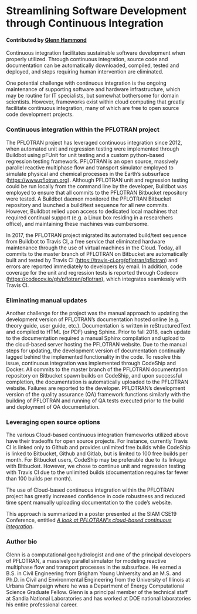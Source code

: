 # Streamlining Software Development through Continuous Integration

#### Contributed by [Glenn Hammond](https://github.com/ghammond86 "Glenn Hammond's Github.io Profile")

Continuous integration facilitates sustainable software development when properly utilized.  Through continuous integration, source code and documentation can be automatically downloaded, compiled, tested and deployed, and steps requiring human intervention are eliminated.  

One potential challenge with continuous integration is the ongoing maintenance of supporting software and hardware infrastructure, which may be routine for IT specialists, but somewhat bothersome for domain scientists.  However, frameworks exist within cloud computing that greatly facilitate continuous integration, many of which are free to open source code development projects.

### Continuous integration within the PFLOTRAN project

The PFLOTRAN project has leveraged continuous integration since 2012, when automated unit and regression testing were implemented through Buildbot using pFUnit for unit testing and a custom python-based regression testing framework.  PFLOTRAN is an open source, massively parallel reactive multiphase flow and transport simulator employed to simulate physical and chemical processes in the Earth’s subsurface (https://www.pflotran.org).  Although PFLOTRAN unit and regression testing could be run locally from the command line by the developer, Buildbot was employed to ensure that all commits to the PFLOTRAN Bitbucket repository were tested.  A Buildbot daemon monitored the PFLOTRAN Bitbucket repository and launched a build/test sequence for all new commits.  However, Buildbot relied upon access to dedicated local machines that required continual support (e.g. a Linux box residing in a researchers office), and maintaining these machines was cumbersome.

In 2017, the PFLOTRAN project migrated its automated build/test sequence from Buildbot to Travis CI, a free service that eliminated hardware maintenance through the use of virtual machines in the Cloud.  Today, all commits to the master branch of PFLOTRAN on Bitbucket are automatically built and tested by Travis CI (https://travis-ci.org/pflotran/pflotran) and errors are reported immediately to developers by email.  In addition, code coverage for the unit and regression tests is reported through Codecov (https://codecov.io/gh/pflotran/pflotran), which integrates seamlessly with Travis CI.  

### Eliminating manual updates

Another challenge for the project was the manual approach to updating the development version of PFLOTRAN’s documentation hosted online (e.g. theory guide, user guide, etc.).  Documentation is written in reStructuredText and compiled to HTML (or PDF) using Sphinx.  Prior to fall 2018, each update to the documentation required a manual Sphinx compilation and upload to the cloud-based server hosting the PFLOTRAN website.  Due to the manual steps for updating, the development version of documentation continually lagged behind the implemented functionality in the code.  To resolve this issue, continuous integration was implemented through CodeShip and Docker.  All commits to the master branch of the PFLOTRAN documentation repository on Bitbucket spawn builds on CodeShip, and upon successful completion, the documentation is automatically uploaded to the PFLOTRAN website.  Failures are reported to the developer.  PFLOTRAN’s development version of the quality assurance (QA) framework functions similarly with the building of PFLOTRAN and running of QA tests executed prior to the build and deployment of QA documentation.

### Leveraging open source options

The various Cloud-based continuous integration frameworks utilized above have their tradeoffs for open source projects.  For instance, currently Travis CI is linked only to Github and provides unlimited free builds while CodeShip is linked to Bitbucket, Github and Gitlab, but is limited to 100 free builds per month.  For Bitbucket users, CodeShip may be preferable due to its linkage with Bitbucket.  However, we chose to continue unit and regression testing with Travis CI due to the unlimited builds (documentation requires far fewer than 100 builds per month).

The use of Cloud-based continuous integration within the PFLOTRAN project has greatly increased confidence in code robustness and reduced time spent manually uploading documentation to the code’s website.

This approach is summarized in a poster presented at the SIAM CSE19 Conference, entitled 
<a href="https://doi.org/10.6084/m9.figshare.7761950.v1">_A look at PFLOTRAN's cloud-based continuous integration_</a>.

### Author bio

Glenn is a computational geohydrologist and one of the principal developers of PFLOTRAN, a massively parallel simulator for modeling reactive multiphase flow and transport processes in the subsurface.  He earned a B.S. in Civil Engineering from Brigham Young University and an M.S. and Ph.D. in Civil and Environmental Engineering from the University of Illinois at Urbana Champaign where he was a Department of Energy Computational Science Graduate Fellow.  Glenn is a principal member of the technical staff at Sandia National Laboratories and has worked at DOE national laboratories his entire professional career.

<!---
Publish: preview
Categories: reliability
Topics: testing, continuous integration testing
Tags: bssw-blog-article
Level: 2
Prerequisites: default
Aggregate: none
--->
